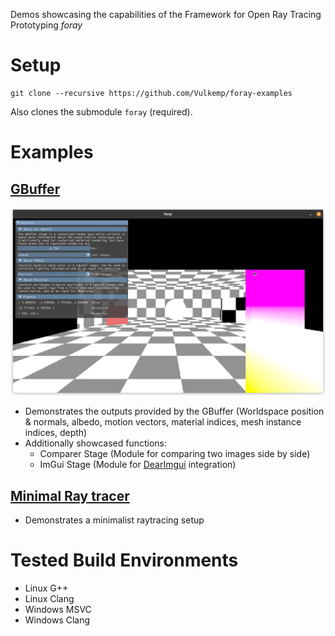 Demos showcasing the capabilities of the Framework for Open Ray Tracing Prototyping *foray*

# Setup

```
git clone --recursive https://github.com/Vulkemp/foray-examples
```
Also clones the submodule `foray` (required).

# Examples
## [GBuffer](./examples/gbuffer/)
![GBufferImg](./images/GBuffer.png)
* Demonstrates the outputs provided by the GBuffer (Worldspace position & normals, albedo, motion vectors, material indices, mesh instance indices, depth)
* Additionally showcased functions:
    * Comparer Stage (Module for comparing two images side by side)
    * ImGui Stage (Module for [DearImgui](https://github.com/ocornut/imgui) integration)
## [Minimal Ray tracer](./examples/minimal-raytracer/)
* Demonstrates a minimalist raytracing setup

# Tested Build Environments
* Linux G++
* Linux Clang
* Windows MSVC
* Windows Clang